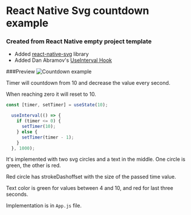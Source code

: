 # React Native Svg countdown example 
### Created from React Native empty project template


* Added [react-native-svg](https://github.com/react-native-community/react-native-svg) library
* Added Dan Abramov's [UseInterval Hook](https://overreacted.io/making-setinterval-declarative-with-react-hooks/)

###Preview
![Countdown example](https://github.com/milansusnjar/countdownSvg/master/animation.gif "Countdown example")


Timer will countdown from 10 and decrease the value every second.

When reaching zero it will reset to 10.


```javascript
const [timer, setTimer] = useState(10);

  useInterval(() => {
    if (timer <= 0) {
      setTimer(10);
    } else {
      setTimer(timer - 1);
    }
  }, 1000);
```

It's implemented with two svg circles and a text in the middle. One circle is green, the other is red.

Red circle has strokeDashoffset with the size of the passed time value.

Text color is green for values between 4 and 10, and red for last three seconds.


Implementation is in `App.js` file. 
